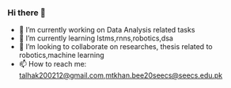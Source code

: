 ### Hi there 👋


- 🔭 I’m currently working on Data Analysis related tasks
- 🌱 I’m currently learning lstms,rnns,robotics,dsa
- 👯 I’m looking to collaborate on researches, thesis related to robotics,machine learning
- 📫 How to reach me: talhak200212@gmail.com,mtkhan.bee20seecs@seecs.edu.pk

